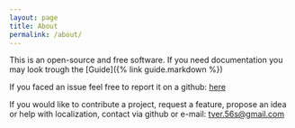```yaml
---
layout: page
title: About
permalink: /about/
---
```


This is an open-source and free software. 
If you need documentation you may look trough the [Guide]({% link guide.markdown %}) 

If you faced an issue feel free to report it on a github: [here](https://github.com/SilverSwift/DCS_CMS_Editor/issues/new)

If you would like to contribute a project, request a feature, propose an idea or help with localization, contact via github or e-mail: [tver.56s@gmail.com](mailto:tver.56s@gmail.com)

